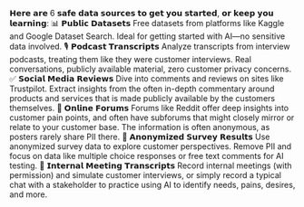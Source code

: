 
𝗛𝗲𝗿𝗲 𝗮𝗿𝗲 6 𝘀𝗮𝗳𝗲 𝗱𝗮𝘁𝗮 𝘀𝗼𝘂𝗿𝗰𝗲𝘀 𝘁𝗼 𝗴𝗲𝘁 𝘆𝗼𝘂 𝘀𝘁𝗮𝗿𝘁𝗲𝗱, 𝗼𝗿 𝗸𝗲𝗲𝗽 𝘆𝗼𝘂 𝗹𝗲𝗮𝗿𝗻𝗶𝗻𝗴: 📊 𝗣𝘂𝗯𝗹𝗶𝗰 𝗗𝗮𝘁𝗮𝘀𝗲𝘁𝘀 Free datasets from platforms like Kaggle and Google Dataset Search. Ideal for getting started with AI—no sensitive data involved. 🎙️ 𝗣𝗼𝗱𝗰𝗮𝘀𝘁 𝗧𝗿𝗮𝗻𝘀𝗰𝗿𝗶𝗽𝘁𝘀 Analyze transcripts from interview podcasts, treating them like they were customer interviews. Real conversations, publicly available material, zero customer privacy concerns. ✅ 𝗦𝗼𝗰𝗶𝗮𝗹 𝗠𝗲𝗱𝗶𝗮 𝗥𝗲𝘃𝗶𝗲𝘄𝘀 Dive into comments and reviews on sites like Trustpilot. Extract insights from the often in-depth commentary around products and services that is made publicly available by the customers themselves. 💬 𝗢𝗻𝗹𝗶𝗻𝗲 𝗙𝗼𝗿𝘂𝗺𝘀 Forums like Reddit offer deep insights into customer pain points, and often have subforums that might closely mirror or relate to your customer base. The information is often anonymous, as posters rarely share PII there. 🙈 𝗔𝗻𝗼𝗻𝘆𝗺𝗶𝘇𝗲𝗱 𝗦𝘂𝗿𝘃𝗲𝘆 𝗥𝗲𝘀𝘂𝗹𝘁𝘀 Use anonymized survey data to explore customer perspectives. Remove PII and focus on data like multiple choice responses or free text comments for AI testing. 🤝 𝗜𝗻𝘁𝗲𝗿𝗻𝗮𝗹 𝗠𝗲𝗲𝘁𝗶𝗻𝗴 𝗧𝗿𝗮𝗻𝘀𝗰𝗿𝗶𝗽𝘁𝘀 Record internal meetings (with permission) and simulate customer interviews, or simply record a typical chat with a stakeholder to practice using AI to identify needs, pains, desires, and more.